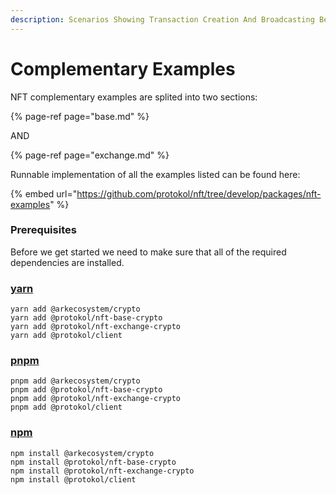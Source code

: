 ```yaml
---
description: Scenarios Showing Transaction Creation And Broadcasting Best Practices
---
```


# Complementary Examples

NFT complementary examples are splited into two sections:

{% page-ref page="base.md" %}

AND

{% page-ref page="exchange.md" %}



Runnable implementation of all the examples listed can be found here:

{% embed url="https://github.com/protokol/nft/tree/develop/packages/nft-examples" %}

### Prerequisites

Before we get started we need to make sure that all of the required dependencies are installed.

### [yarn](https://classic.yarnpkg.com/lang/en/)

```text
yarn add @arkecosystem/crypto
yarn add @protokol/nft-base-crypto
yarn add @protokol/nft-exchange-crypto
yarn add @protokol/client
```

### [pnpm](https://pnpm.js.org/)

```text
pnpm add @arkecosystem/crypto
pnpm add @protokol/nft-base-crypto
pnpm add @protokol/nft-exchange-crypto
pnpm add @protokol/client
```

### [npm](https://www.npmjs.com/)

```text
npm install @arkecosystem/crypto
npm install @protokol/nft-base-crypto
npm install @protokol/nft-exchange-crypto
npm install @protokol/client
```

